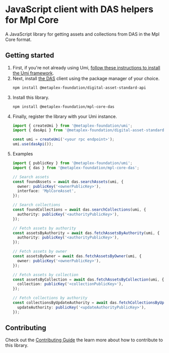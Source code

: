 # JavaScript client with DAS helpers for Mpl Core

A JavaScript library for getting assets and collections from DAS in the Mpl Core format.

## Getting started

1. First, if you're not already using Umi, [follow these instructions to install the Umi framework](https://github.com/metaplex-foundation/umi/blob/main/docs/installation.md).
2. Next, install [the DAS](https://github.com/metaplex-foundation/digital-asset-standard-api) client using the package manager of your choice.
    ```sh
   npm install @metaplex-foundation/digital-asset-standard-api
   ```
3. Install this library.
    ```sh
   npm install @metaplex-foundation/mpl-core-das
   ```
4. Finally, register the library with your Umi instance.
   ```ts
   import { createUmi } from '@metaplex-foundation/umi';
   import { dasApi } from '@metaplex-foundation/digital-asset-standard-api';
   
   const umi = createUmi('<your rpc endpoint>');
   umi.use(dasApi());
   ```
5. Examples
   ```ts
   import { publicKey } from '@metaplex-foundation/umi';
   import { das } from '@metaplex-foundation/mpl-core-das';
   
   // Search assets
   const foundAssets = await das.searchAssets(umi, {
     owner: publicKey('<ownerPublicKey>'),
     interface: 'MplCoreAsset',
   });
   
   // Search collections
   const foundCollections = await das.searchCollections(umi, {
     authority: publicKey('<authorityPublicKey>'),
   });
   
   // Fetch assets by authority
   const assetsByAuthority = await das.fetchAssetsByAuthority(umi, {
     authority: publicKey('<authorityPublicKey>'),
   });
   
   // Fetch assets by owner
   const assetsByOwner = await das.fetchAssetsByOwner(umi, {
     owner: publicKey('<ownerPublicKey>'),
   });
   
   // Fetch assets by collection
   const assetsByCollection = await das.fetchAssetsByCollection(umi, {
     collection: publicKey('<collectionPublicKey>'),
   });
   
   // Fetch collections by authority
   const collectionsByUpdateAuthority = await das.fetchCollectionsByUpdateAuthority(umi, {
     updateAuthority: publicKey('<updateAuthorityPublicKey>'),
   }); 
   ```

## Contributing

Check out the [Contributing Guide](./CONTRIBUTING.md) the learn more about how to contribute to this library.